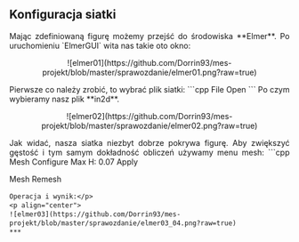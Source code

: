 ## Konfiguracja siatki
<p align="justify">  Mając zdefiniowaną figurę możemy przejść do środowiska **Elmer**. Po uruchomieniu `ElmerGUI` wita nas takie oto okno:</p>
<p align="center">![elmer01](https://github.com/Dorrin93/mes-projekt/blob/master/sprawozdanie/elmer01.png?raw=true) </p>
<p align="justify">Pierwsze co należy zrobić, to wybrać plik siatki:
```cpp
File
    Open
```
Po czym wybieramy nasz plik **in2d**.</p>
<p align="center">![elmer02](https://github.com/Dorrin93/mes-projekt/blob/master/sprawozdanie/elmer02.png?raw=true)</p>
<p align="justify">Jak widać, nasza siatka niezbyt dobrze pokrywa figurę. Aby zwiększyć gęstość i tym samym dokładność obliczeń używamy menu mesh:
```cpp
Mesh
    Configure
        Max H: 0.07
        Apply
            
Mesh
    Remesh
```
Operacja i wynik:</p>
<p align="center">
![elmer03](https://github.com/Dorrin93/mes-projekt/blob/master/sprawozdanie/elmer03_04.png?raw=true)  
***